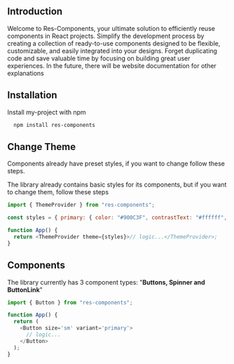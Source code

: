## Introduction

Welcome to Res-Components, your ultimate solution to efficiently reuse components in React projects. Simplify the development process by creating a collection of ready-to-use components designed to be flexible, customizable, and easily integrated into your designs. Forget duplicating code and save valuable time by focusing on building great user experiences. In the future, there will be website documentation for other explanations

## Installation

Install my-project with npm

```bash
  npm install res-components
```

## Change Theme

Components already have preset styles, if you want to change follow these steps.

The library already contains basic styles for its components, but if you want to change them, follow these steps

```javascript
import { ThemeProvider } from "res-components";

const styles = { primary: { color: "#900C3F", contrastText: "#ffffff", hover: "red" } };

function App() {
  return <ThemeProvider theme={styles}>// logic...</ThemeProvider>;
}
```

## Components

The library currently has 3 component types:
"**Buttons, Spinner and ButtonLink**"

```javascript
import { Button } from "res-components";

function App() {
  return (
    <Button size='sm' variant='primary'>
      // logic...
    </Button>
  );
}
```
